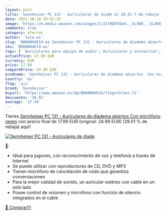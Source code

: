 ```yaml
---
layout: post
title: 'Sennheiser PC 131 - Auriculares de diade al 28.01 % de rebaja'
date: 2021-10-10 19:55:25
image: 'https://m.media-amazon.com/images/I/31fHGRYGUeL._SL500_._SL400_.jpg'
comments: true
category: ofertas
author: 'tole.es'
slug: 'B000NH4EI4-es Sennheiser PC 131 - Auriculares de diadema abiertos Con...'
sku: 'B000NH4EI4-es'
tags: [ 'Auriculares para equipo de audio','Auriculares y accesorios','Electrónica','auriculares','sennheiser', ]
actualPrice: 17.99 EUR
currency: EUR
price: 17.99
comparePrice: 24.99 EUR
prodname: 'Sennheiser PC 131 - Auriculares de diadema abiertos  Con micrófono   negro'
country: 'es'
flag: '🇪🇸'
brand: 'Sennheiser'
buyurl: 'https://www.amazon.es/dp/B000NH4EI4/?tag=tolees-21'
descuento: '28.01'
average: '17.99'
---
```


Tienes [Sennheiser PC 131 - Auriculares de diadema abiertos  Con micrófono   negro](https://www.amazon.es/dp/B000NH4EI4/?tag=tolees-21) con precio final de  17.99 EUR (original: 24.99 EUR) (28.01 %  de rebaja) aqui!

[![Sennheiser PC 131 - Auriculares de diade](https://m.media-amazon.com/images/I/31fHGRYGUeL._SL500_._SL400_.jpg)](https://www.amazon.es/dp/B000NH4EI4/?tag=tolees-21)

🔎:

- Ideal para jugones, con reconocimiento de voz y telefonía a través de Internet
- Se puede utilizar con reproductores de CD, DVD y MP3
- Tienen micrófono de cancelación de ruido que garantiza conversaciones
- Para la mejor calidad de sonido, un auricular estéreo con cable en un solo lado
- Posee control de volumen y micrófono con función de silencio integrados en el cable

[🛒 Comprar!!!](https://www.amazon.es/dp/B000NH4EI4/?tag=tolees-21)
